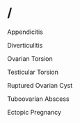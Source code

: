 # /

Appendicitis

Diverticulitis

Ovarian Torsion

Testicular Torsion

Ruptured Ovarian Cyst

Tuboovarian Abscess

Ectopic Pregnancy
